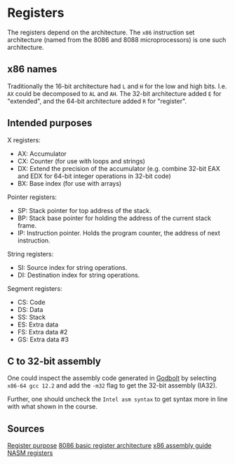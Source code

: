 # Registers

The registers depend on the architecture.
The `x86` instruction set architecture (named from the 8086 and 8088
microprocessors) is one such architecture.

## x86 names

Traditionally the 16-bit architecture had `L` and `H` for the low and high bits.
I.e. `AX` could be decomposed to `AL` and `AH`.
The 32-bit architecture added `E` for "extended", and the 64-bit architecture
added `R` for "register".

## Intended purposes

X registers:

- AX: Accumulator
- CX: Counter (for use with loops and strings)
- DX: Extend the precision of the accumulator (e.g. combine 32-bit EAX and EDX
  for 64-bit integer operations in 32-bit code)
- BX: Base index (for use with arrays)

Pointer registers:

- SP: Stack pointer for top address of the stack.
- BP: Stack base pointer for holding the address of the current stack frame.
- IP: Instruction pointer. Holds the program counter, the address of next
  instruction.

String registers:

- SI: Source index for string operations.
- DI: Destination index for string operations.

Segment registers:

- CS: Code
- DS: Data
- SS: Stack
- ES: Extra data
- FS: Extra data #2
- GS: Extra data #3

## C to 32-bit assembly

One could inspect the assembly code generated in [Godbolt](https://godbolt.org)
by selecting `x86-64 gcc 12.2` and add the `-m32` flag to get the 32-bit
assembly (IA32).

Further, one should uncheck the `Intel asm syntax` to get syntax more in line
with what shown in the course.

## Sources

[Register purpose](https://en.wikipedia.org/wiki/X86#Purpose)
[8086 basic register architecture](https://wahyu-ehs.medium.com/assembly-8086-basic-program-execution-registers-6ae244b61a33)
[x86 assembly guide](https://www.cs.virginia.edu/~evans/cs216/guides/x86.html)
[NASM registers](https://www.tutorialspoint.com/assembly_programming/assembly_registers.htm)

